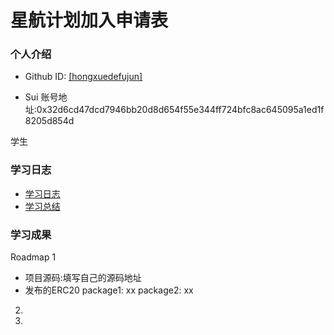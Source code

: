 # 星航计划加入申请表

### 个人介绍

* Github ID: [[hongxuedefujun]](https://github.com/birchwork)

  

  


* Sui 账号地址:0x32d6cd47dcd7946bb20d8d654f55e344ff724bfc8ac645095a1ed1f8205d854d

学生

### 学习日志

- [学习日志](journal.md)
- [学习总结](summary.md)

### 学习成果

Roadmap  1  
- 项目源码:填写自己的源码地址
- 发布的ERC20
package1: xx
package2: xx


2.


3. 

